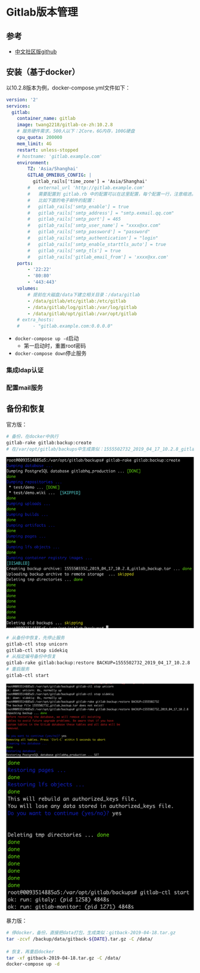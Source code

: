 # Gitlab版本管理

## 参考

* [中文社区版github](https://github.com/twang2218/gitlab-ce-zh)

## 安装（基于docker）

以10.2.8版本为例，docker-compose.yml文件如下：

```yml
version: '2'
services:
  gitlab:
    container_name: gitlab
    image: twang2218/gitlab-ce-zh:10.2.8
    # 服务硬件需求，500人以下：2Core，6G内存，100G硬盘
    cpu_quota: 200000
    mem_limit: 4G
    restart: unless-stopped
    # hostname: 'gitlab.example.com'
    environment:
        TZ: 'Asia/Shanghai'
        GITLAB_OMNIBUS_CONFIG: |
          gitlab_rails['time_zone'] = 'Asia/Shanghai'
        #   external_url 'http://gitlab.example.com'
        #   需要配置到 gitlab.rb 中的配置可以在这里配置，每个配置一行，注意缩进。
        #   比如下面的电子邮件的配置：
        #   gitlab_rails['smtp_enable'] = true
        #   gitlab_rails['smtp_address'] = "smtp.exmail.qq.com"
        #   gitlab_rails['smtp_port'] = 465
        #   gitlab_rails['smtp_user_name'] = "xxxx@xx.com"
        #   gitlab_rails['smtp_password'] = "password"
        #   gitlab_rails['smtp_authentication'] = "login"
        #   gitlab_rails['smtp_enable_starttls_auto'] = true
        #   gitlab_rails['smtp_tls'] = true
        #   gitlab_rails['gitlab_email_from'] = 'xxxx@xx.com'
    ports:
        - '22:22'
        - '80:80'
        - '443:443'
    volumes:
        # 提前在大磁盘/data下建立相关目录：/data/gitlab
        - /data/gitlab/etc/gitlab:/etc/gitlab
        - /data/gitlab/log/gitlab:/var/log/gitlab
        - /data/gitlab/opt/gitlab:/var/opt/gitlab
    # extra_hosts:
    #     - "gitlab.example.com:0.0.0.0"
```

* `docker-compose up -d`启动
  * 第一启动时，重置root密码
* `docker-compose down`停止服务

### 集成ldap认证

### 配置mail服务

## 备份和恢复

官方版：

```bash
# 备份，在docker中执行
gitlab-rake gitlab:backup:create
# 在/var/opt/gitlab/backups中生成类似：1555502732_2019_04_17_10.2.8_gitlab_backup.tar
```

![gitlab备份](gitlab_backup.png)

```bash
# 从备份中恢复，先停止服务
gitlab-ctl stop unicorn
gitlab-ctl stop sidekiq
# 从指定编号备份中恢复
gitlab-rake gitlab:backup:restore BACKUP=1555502732_2019_04_17_10.2.8
# 重启服务
gitlab-ctl start
```

![gitlab恢复1](gitlab_rollback.png)
![gitlab恢复2](gitlab_rollback_start.png)

暴力版：

```bash
# 停docker，备份，直接把data打包，生成类似：gitback-2019-04-18.tar.gz
tar -zcvf /backup/data/gitback-${DATE}.tar.gz -C /data/

# 恢复，再重启docker
tar -xf gitback-2019-04-18.tar.gz -C /data/
docker-compose up -d
```